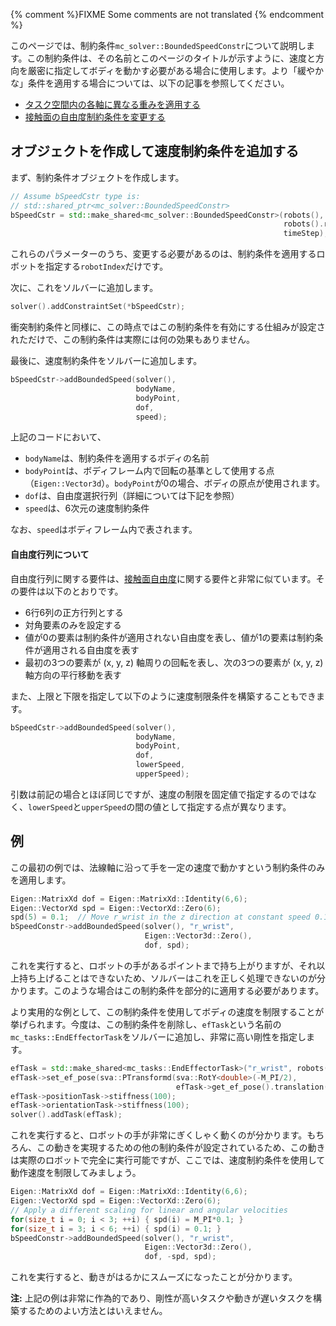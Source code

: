 {% comment %}FIXME Some comments are not translated {% endcomment %}

このページでは、制約条件`mc_solver::BoundedSpeedConstr`について説明します。この制約条件は、その名前とこのページのタイトルが示すように、速度と方向を厳密に指定してボディを動かす必要がある場合に使用します。より「緩やかな」条件を適用する場合については、以下の記事を参照してください。

- [タスク空間内の各軸に異なる重みを適用する](dim-weight.html)
- [接触面の自由度制約条件を変更する](contact-dof.html)

## オブジェクトを作成して速度制約条件を追加する

まず、制約条件オブジェクトを作成します。

```cpp
// Assume bSpeedCstr type is:
// std::shared_ptr<mc_solver::BoundedSpeedConstr>
bSpeedCstr = std::make_shared<mc_solver::BoundedSpeedConstr>(robots(),
                                                             robots().robotIndex(),
                                                             timeStep);
```

これらのパラメーターのうち、変更する必要があるのは、制約条件を適用するロボットを指定する`robotIndex`だけです。


次に、これをソルバーに追加します。

```cpp
solver().addConstraintSet(*bSpeedCstr);
```

衝突制約条件と同様に、この時点ではこの制約条件を有効にする仕組みが設定されただけで、この制約条件は実際には何の効果もありません。

最後に、速度制約条件をソルバーに追加します。

```cpp
bSpeedCstr->addBoundedSpeed(solver(),
                            bodyName,
                            bodyPoint,
                            dof,
                            speed);
```

上記のコードにおいて、
- `bodyName`は、制約条件を適用するボディの名前
- `bodyPoint`は、ボディフレーム内で回転の基準として使用する点（`Eigen::Vector3d`）。`bodyPoint`が0の場合、ボディの原点が使用されます。
- `dof`は、自由度選択行列（詳細については下記を参照）
- `speed`は、6次元の速度制約条件

なお、`speed`はボディフレーム内で表されます。

#### 自由度行列について

自由度行列に関する要件は、[接触面自由度](contact-dof.html)に関する要件と非常に似ています。その要件は以下のとおりです。
- 6行6列の正方行列とする
- 対角要素のみを設定する
- 値が0の要素は制約条件が適用されない自由度を表し、値が1の要素は制約条件が適用される自由度を表す
- 最初の3つの要素が (x, y, z) 軸周りの回転を表し、次の3つの要素が (x, y, z) 軸方向の平行移動を表す

また、上限と下限を指定して以下のように速度制限条件を構築することもできます。

```cpp
bSpeedCstr->addBoundedSpeed(solver(),
                            bodyName,
                            bodyPoint,
                            dof,
                            lowerSpeed,
                            upperSpeed);
```

引数は前記の場合とほぼ同じですが、速度の制限を固定値で指定するのではなく、`lowerSpeed`と`upperSpeed`の間の値として指定する点が異なります。

## 例

この最初の例では、法線軸に沿って手を一定の速度で動かすという制約条件のみを適用します。

```cpp
Eigen::MatrixXd dof = Eigen::MatrixXd::Identity(6,6);
Eigen::VectorXd spd = Eigen::VectorXd::Zero(6);
spd(5) = 0.1;  // Move r_wrist in the z direction at constant speed 0.1 m/s
bSpeedConstr->addBoundedSpeed(solver(), "r_wrist",
                              Eigen::Vector3d::Zero(),
                              dof, spd);
```

これを実行すると、ロボットの手があるポイントまで持ち上がりますが、それ以上持ち上げることはできないため、ソルバーはこれを正しく処理できないのが分かります。このような場合はこの制約条件を部分的に適用する必要があります。

より実用的な例として、この制約条件を使用してボディの速度を制限することが挙げられます。今度は、この制約条件を削除し、`efTask`という名前の`mc_tasks::EndEffectorTask`をソルバーに追加し、非常に高い剛性を指定します。

```cpp
efTask = std::make_shared<mc_tasks::EndEffectorTask>("r_wrist", robots(), 0);
efTask->set_ef_pose(sva::PTransformd(sva::RotY<double>(-M_PI/2),
                                     efTask->get_ef_pose().translation() + Eigen::Vector3d(0.3, -0.1, 0.2)));
efTask->positionTask->stiffness(100);
efTask->orientationTask->stiffness(100);
solver().addTask(efTask);
```

これを実行すると、ロボットの手が非常にぎくしゃく動くのが分かります。もちろん、この動きを実現するための他の制約条件が設定されているため、この動きは実際のロボットで完全に実行可能ですが、ここでは、速度制約条件を使用して動作速度を制限してみましょう。

```cpp
Eigen::MatrixXd dof = Eigen::MatrixXd::Identity(6,6);
Eigen::VectorXd spd = Eigen::VectorXd::Zero(6);
// Apply a different scaling for linear and angular velocities
for(size_t i = 0; i < 3; ++i) { spd(i) = M_PI*0.1; }
for(size_t i = 3; i < 6; ++i) { spd(i) = 0.1; }
bSpeedConstr->addBoundedSpeed(solver(), "r_wrist",
                              Eigen::Vector3d::Zero(),
                              dof, -spd, spd);
```

これを実行すると、動きがはるかにスムーズになったことが分かります。

**注:** 上記の例は非常に作為的であり、剛性が高いタスクや動きが遅いタスクを構築するためのよい方法とはいえません。
